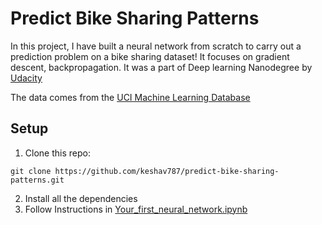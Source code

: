 # Predict Bike Sharing Patterns

In this project, I have built a neural network from scratch to carry out a prediction problem on a bike sharing dataset! It focuses on gradient descent, backpropagation.  It was a part of Deep learning Nanodegree by [Udacity](https://udacity.com)  

The data comes from the [UCI Machine Learning Database](https://archive.ics.uci.edu/ml/datasets/Bike+Sharing+Dataset)

## Setup
 1. Clone this repo:
```
git clone https://github.com/keshav787/predict-bike-sharing-patterns.git
```
 2. Install all the dependencies  
 3. Follow Instructions in [Your_first_neural_network.ipynb](https://github.com/keshav787/predict-bike-sharing-patterns/blob/master/Your_first_neural_network.ipynb)
